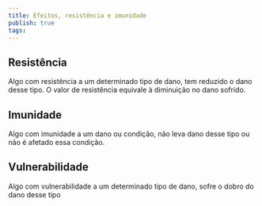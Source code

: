 ```yaml
---
title: Efeitos, resistência e imunidade
publish: true
tags:
---
```

## Resistência
Algo com resistência a um determinado tipo de dano, tem reduzido o dano desse tipo.
O valor de resistência equivale à diminuição no dano sofrido.
## Imunidade
Algo com imunidade a um dano ou condição, não leva dano desse tipo ou não é afetado essa condição.
## Vulnerabilidade
Algo com vulnerabilidade a um determinado tipo de dano, sofre o dobro do dano desse tipo